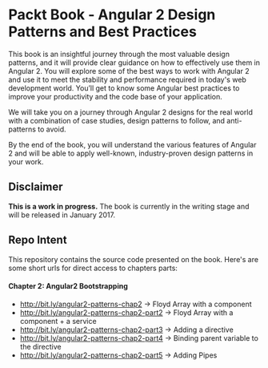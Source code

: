 
# Packt Book - Angular 2 Design Patterns and Best Practices 

This book is an insightful journey through the most valuable design patterns, and it will provide clear guidance on how to effectively use them in Angular 2. You will explore some of the best ways to work with Angular 2 and use it to meet the stability and performance required in today's web development world. You’ll get to know some Angular best practices to improve your productivity and the code base of your application.

We will take you on a journey through Angular 2 designs for the real world with a combination of case studies, design patterns to follow, and anti-patterns to avoid.

By the end of the book, you will understand the various features of Angular 2 and will be able to apply well-known, industry-proven design patterns in your work.

## Disclaimer

**This is a work in progress.** 
The book is currently in the writing stage and will be released in January 2017.

## Repo Intent

This repository contains the source code presented on the book. Here's are some short urls for direct access to chapters parts:

#### Chapter 2: Angular2 Bootstrapping

* http://bit.ly/angular2-patterns-chap2       -> Floyd Array with a component
* http://bit.ly/angular2-patterns-chap2-part2 -> Floyd Array with a component + a service
* http://bit.ly/angular2-patterns-chap2-part3 -> Adding a directive
* http://bit.ly/angular2-patterns-chap2-part4 -> Binding parent variable to the directive
* http://bit.ly/angular2-patterns-chap2-part5 -> Adding Pipes


